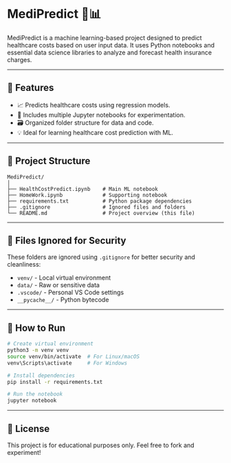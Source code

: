 # MediPredict 🧠📊

MediPredict is a machine learning-based project designed to predict healthcare costs based on user input data. It uses Python notebooks and essential data science libraries to analyze and forecast health insurance charges.

---

## 🔧 Features

- 📈 Predicts healthcare costs using regression models.
- 🧮 Includes multiple Jupyter notebooks for experimentation.
- 🗃️ Organized folder structure for data and code.
- 💡 Ideal for learning healthcare cost prediction with ML.

---

## 📁 Project Structure

```
MediPredict/
│
├── HealthCostPredict.ipynb    # Main ML notebook
├── HomeWork.ipynb             # Supporting notebook
├── requirements.txt           # Python package dependencies
├── .gitignore                 # Ignored files and folders
└── README.md                  # Project overview (this file)
```

---

## 🚫 Files Ignored for Security

These folders are ignored using `.gitignore` for better security and cleanliness:

- `venv/` - Local virtual environment
- `data/` - Raw or sensitive data
- `.vscode/` - Personal VS Code settings
- `__pycache__/` - Python bytecode

---

## 🚀 How to Run

```bash
# Create virtual environment
python3 -m venv venv
source venv/bin/activate  # For Linux/macOS
venv\Scripts\activate     # For Windows

# Install dependencies
pip install -r requirements.txt

# Run the notebook
jupyter notebook
```

---

## 📜 License

This project is for educational purposes only. Feel free to fork and experiment!
